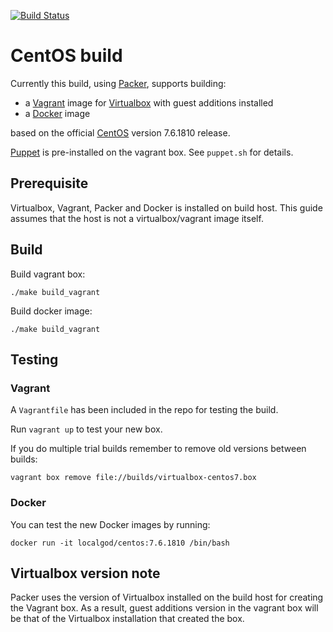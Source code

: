[![Build Status](https://travis-ci.org/localgod/centos-packer.svg?branch=master)](https://travis-ci.org/localgod/centos-packer)

# CentOS build

Currently this build, using [Packer](https://www.packer.io/), supports building:

-   a [Vagrant](https://www.vagrantup.com/) image for [Virtualbox](https://www.virtualbox.org/) with guest additions installed
-   a [Docker](https://www.docker.com/) image

based on the official [CentOS](https://www.centos.org/) version 7.6.1810 release.

[Puppet](https://puppet.com/) is pre-installed on the vagrant box. See `puppet.sh` for details.

## Prerequisite

Virtualbox, Vagrant, Packer and Docker is installed on build host. This guide assumes that the host is not a virtualbox/vagrant image itself.

## Build

Build vagrant box:

`./make build_vagrant`

Build docker image:

`./make build_vagrant`

## Testing

### Vagrant

A `Vagrantfile` has been included in the repo for testing the build.

Run `vagrant up` to test your new box.

If you do multiple trial builds remember to remove old versions between builds:

`vagrant box remove file://builds/virtualbox-centos7.box`

### Docker

You can test the new Docker images by running:

`docker run -it localgod/centos:7.6.1810 /bin/bash`

## Virtualbox version note

Packer uses the version of Virtualbox installed on the build host for creating the Vagrant box. As a result, guest additions version in the vagrant box will be that of the Virtualbox installation that created the box.
